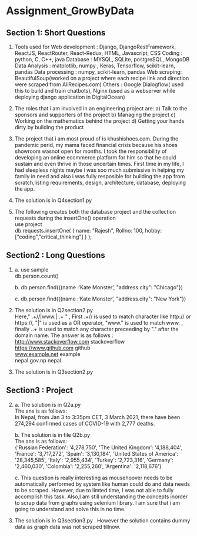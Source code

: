 # Assignment_GrowByData

## Section 1: Short Questions

1. Tools used for
   Web development : Django, DjangoRestFramework, ReactJS, ReactRouter, React-Redux, HTML, Javascript, CSS
   Coding : python, C, C++, java
   Database : MYSQL, SQLite, postgreSQL, MongoDB
   Data Analysis : matplotlib, numpy , Keras, Tensorflow, scikit-learn, pandas
   Data processing : numpy, scikit-learn, pandas
   Web scraping: BeautifulSoup(worked on a project where each recipe link and direction were scraped from AllRecipes.com)
   Others : Google Dialogflow( used this to build and train chatbots),
   Nginx (used as a webserver while deploying django application in DigitalOcean)

2. The roles that i am involved in an engineering project are:
   a) Talk to the sponsors and supporters of the project
   b) Managing the project
   c) Working on the mathematics behind the project
   d) Getting your hands dirty by building the product

3. The project that i am most proud of is khushishoes.com. During the pandemic perid, my mama faced financial crisis because his shoes showroom wasnot open for months. I took the responsibility of developing an online ecommerce platform for him so that he could sustain and even thrive in those uncertain times. First time in my life, I had sleepless nights maybe i was soo much submissive in helping my family in need and also i was fully resposible for building the app from scratch,listing requirements, design, architecture, database, deploying the app.

4. The solution is in Q4section1.py

5. The following creates both the database project and the collection requests during the insertOne() operation <br />
   use project <br />
   db.requests.insertOne(
   { name: "Rajesh", Rollno: 100, hobby: ["coding","critical_thinking"] }
   );

## Section2 : Long Questions

1. a.
   use sample <br />
   db.person.count()

   b. db.person.find({(name :‘Kate Monster’, "address.city": "Chicago"})

   c. db.person.find({(name :‘Kate Monster’, "address.city": "New York"})

2. The solution is in Q2section2.py<br />
   Here," .+\/\/|www.|\..+ " , First .+\/\/ is used to match character like http:// or https://, "|" is used as a OR operator, "www." is used to match www. , finally \..+ is used to match any character preceeding by "." after the domain name.
   The answer is as follows : <br />
   http://www.stackoverflow.com stackoverflow <br />
   https://www.github.com github <br />
   www.example.net example <br />
   nepal.gov.np nepal <br />
3. The solution is in Q3section2.py

## Section3 : Project

2. a.
   The solution is in Q2a.py <br />The ans is as follows: <br />
   In Nepal, from Jan 3 to 3:35pm CET, 3 March 2021, there have been 274,294 confirmed cases of COVID-19 with 2,777 deaths.

   b. The solution is in file Q2b.py <br />
   The ans is as follows: <br />
   {'Russian Federation': '4,278,750', 'The United Kingdom': '4,188,404', 'France': '3,717,272', 'Spain': '3,130,184', 'United States of America': '28,345,585', 'Italy': '2,955,434', 'Turkey': '2,723,316', 'Germany': '2,460,030', 'Colombia': '2,255,260', 'Argentina': '2,118,676'}

   c. This question is really interesting as mousehoover needs to be automatically performed by system like human could do and data needs to be scraped. However, due to limted time, I was not able to fully accomplish this task. Also,I am still understanding the concepts inorder to scrap data from graphs using selenium library. I am sure that i am going to understand and solve this in no time.

3. The solution is in Q3section3.py . However the solution contains dummy data as graph data was not scraped tillnow.
